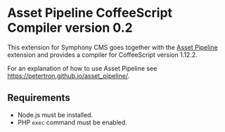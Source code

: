 # Asset Pipeline CoffeeScript Compiler version 0.2

This extension for Symphony CMS goes together with the [Asset Pipeline](https://github.com/Petertron/asset_pipeline/) extension and provides a compiler for CoffeeScript version 1.12.2.

For an explanation of how to use Asset Pipeline see <https://petertron.github.io/asset_pipeline/>.

## Requirements

- Node.js must be installed.
- PHP `exec` command must be enabled.
